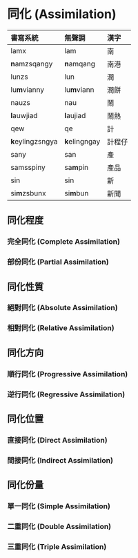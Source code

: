 # 同化 \(Assimilation\)

| 書寫系統 | 無聲調 | 漢字 |
| :--- | :--- | :--- |
| lamx | lam | 南 |
| **n**amzsqangy | **n**amqang | 南港 |
| lunzs | lun | 潤 |
| lu**m**vianny | lu**m**viann | 潤餅 |
| nauzs | nau | 鬧 |
| **l**auwjiad | **l**aujiad | 鬧熱 |
| qew | qe | 計 |
| **k**eylingzsngya | **k**elingngay | 計程仔 |
| sany | san | 產 |
| samsspiny | sa**m**pin | 產品 |
| sin | sin | 新 |
| si**m**zsbunx | si**m**bun | 新聞 |

## 同化程度

### 完全同化 (Complete Assimilation)

### 部份同化 (Partial Assimilation)

## 同化性質

### 絕對同化 (Absolute Assimilation)

### 相對同化 (Relative Assimilation)

## 同化方向

### 順行同化 (Progressive Assimilation)

### 逆行同化 (Regressive Assimilation)

## 同化位置

### 直接同化 (Direct Assimilation)

### 間接同化 (Indirect Assimilation)

## 同化份量

### 單一同化 (Simple Assimilation)

### 二重同化 (Double Assimilation)

### 三重同化 (Triple Assimilation)
